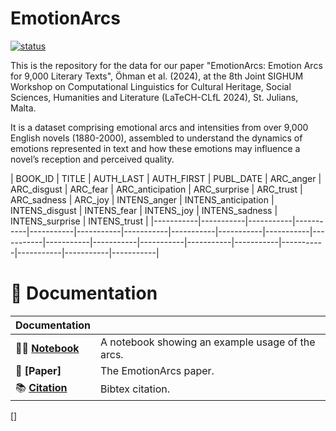 # EmotionArcs

[![status](https://www.aclweb.org/portal/sites/default/themes/acl_common/images/logo.png)](https://aclanthology.org/2024.latechclfl-1.7.pdf)

This is the repository for the data for our paper "EmotionArcs: Emotion Arcs for 9,000 Literary Texts", Öhman et al. (2024), at the 8th Joint SIGHUM Workshop on Computational Linguistics for Cultural Heritage, Social Sciences, Humanities and Literature (LaTeCH-CLfL 2024), St. Julians, Malta.

It is a dataset comprising emotional arcs and intensities from over 9,000 English novels (1880-2000), assembled to understand the dynamics of emotions represented in text and how these emotions may influence a novel’s reception and perceived quality.

| BOOK_ID	| TITLE	| AUTH_LAST	| AUTH_FIRST | PUBL_DATE | 
ARC_anger	| ARC_disgust	| ARC_fear	| ARC_anticipation	| ARC_surprise	| ARC_trust	| ARC_sadness	| ARC_joy	| 
INTENS_anger	| INTENS_anticipation	| INTENS_disgust	| INTENS_fear	| INTENS_joy	| INTENS_sadness	| INTENS_surprise	| INTENS_trust |
|-----------|-----------|-----------|-----------|-----------|-----------|-----------|-----------|-----------|-----------|-----------|-----------|-----------|-----------|-----------|-----------|-----------|-----------|-----------|-----------|




# 📖 Documentation

| Documentation              |                                                                                    |
| -------------------------- | ---------------------------------------------------------------------------------- |
| 👩‍💻 **[Notebook]**           | A notebook showing an example usage of the arcs.                              |
| 📄 **[Paper]**              | The EmotionArcs paper.                                                        |
| 📚 **[Citation]**           | Bibtex citation.                                                              |


[Demo]: https://aclanthology.org/2024.latechclfl-1.7.pdf
[Citation]: https://github.com/yuri-bizzoni/EmoArc/citation.txt
[Notebook]: https://github.com/yuri-bizzoni/EmoArc/notebook.ipynb
[]


